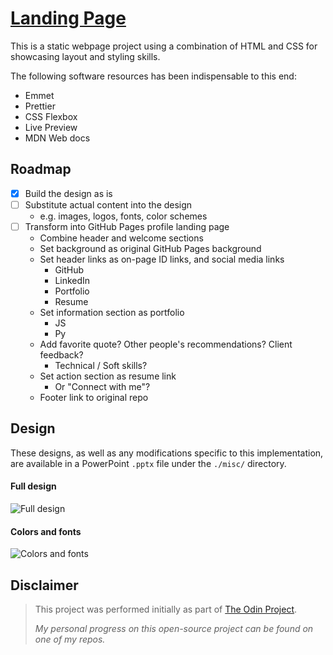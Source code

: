 # [Landing Page](https://mark-p0.github.io/sample-landing-page/)

<!-- A simple landing page using HTML and CSS -->

This is a static webpage project using a combination of HTML and CSS for showcasing layout and styling skills.

The following software resources has been indispensable to this end:

- Emmet
- Prettier
- CSS Flexbox
- Live Preview
- MDN Web docs

## Roadmap

- [x] Build the design as is
- [ ] Substitute actual content into the design
  - e.g. images, logos, fonts, color schemes
- [ ] Transform into GitHub Pages profile landing page
  - Combine header and welcome sections
  - Set background as original GitHub Pages background
  - Set header links as on-page ID links, and social media links
    - GitHub
    - LinkedIn
    - Portfolio
    - Resume
  - Set information section as portfolio
    - JS
    - Py
  - Add favorite quote? Other people's recommendations? Client feedback?
    - Technical / Soft skills?
  - Set action section as resume link
    - Or "Connect with me"?
  - Footer link to original repo

## Design

These designs, as well as any modifications specific to this implementation, are available in a PowerPoint `.pptx` file under the `./misc/` directory.

#### Full design

![Full design](https://cdn.statically.io/gh/TheOdinProject/curriculum/main/foundations/html_css/project/odin-project.png)

#### Colors and fonts

![Colors and fonts](https://cdn.statically.io/gh/TheOdinProject/curriculum/main/foundations/html_css/project/colors_and_stuff.png)

## Disclaimer

> This project was performed initially as part of [The Odin Project](https://www.theodinproject.com/).
>
> _My personal progress on this open-source project can be found on one of my repos._
